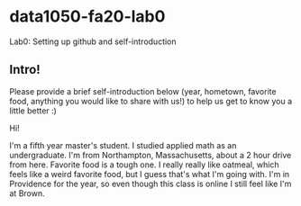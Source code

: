 # data1050-fa20-lab0
Lab0: Setting up github and self-introduction
## Intro!
Please provide a brief self-introduction below (year, hometown, favorite food, anything you would like to share with us!) to help us get to know you a little better :) 

Hi!

I'm a fifth year master's student. I studied applied math as an undergraduate. I'm from Northampton, Massachusetts,
about a 2 hour drive from here. Favorite food is a tough one. I really really like oatmeal, which feels like a weird favorite food, but I guess that's what I'm going with. I'm in Providence for the year, so even though this class is online I still feel like I'm at Brown.